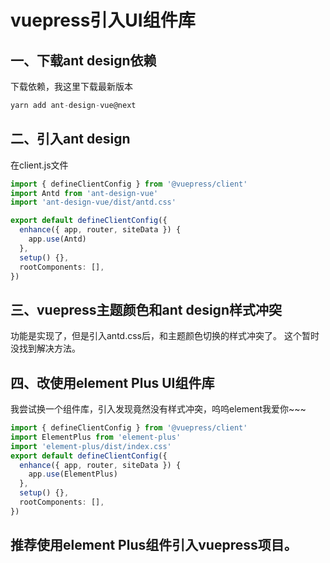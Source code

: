 # vuepress引入UI组件库
## 一、下载ant design依赖
下载依赖，我这里下载最新版本
```js
yarn add ant-design-vue@next
```
## 二、引入ant design 
在client.js文件
```ts
import { defineClientConfig } from '@vuepress/client'
import Antd from 'ant-design-vue'
import 'ant-design-vue/dist/antd.css'

export default defineClientConfig({
  enhance({ app, router, siteData }) {
    app.use(Antd)
  },
  setup() {},
  rootComponents: [],
})
```
## 三、vuepress主题颜色和ant design样式冲突 
功能是实现了，但是引入antd.css后，和主题颜色切换的样式冲突了。
这个暂时没找到解决方法。

## 四、改使用element Plus UI组件库
我尝试换一个组件库，引入发现竟然没有样式冲突，呜呜element我爱你~~~
```ts 
import { defineClientConfig } from '@vuepress/client'
import ElementPlus from 'element-plus'
import 'element-plus/dist/index.css'
export default defineClientConfig({
  enhance({ app, router, siteData }) {
    app.use(ElementPlus)
  },
  setup() {},
  rootComponents: [],
})
```
## 推荐使用element Plus组件引入vuepress项目。


<ClientOnly>
  <Valine></Valine>
</ClientOnly>

